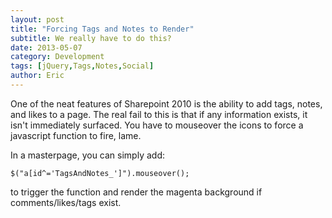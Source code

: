 ```yaml
---
layout: post
title: "Forcing Tags and Notes to Render"
subtitle: We really have to do this? 
date: 2013-05-07
category: Development
tags: [jQuery,Tags,Notes,Social]
author: Eric
---
```

One of the neat features of Sharepoint 2010 is the ability to add tags, notes, and likes to a page. The real fail to this is that if any information exists, it isn't immediately surfaced. You have to mouseover the icons to force a javascript function to fire, lame.

In a masterpage, you can simply add: 

`$("a[id^='TagsAndNotes_']").mouseover();`

to trigger the function and render the magenta background if comments/likes/tags exist.
